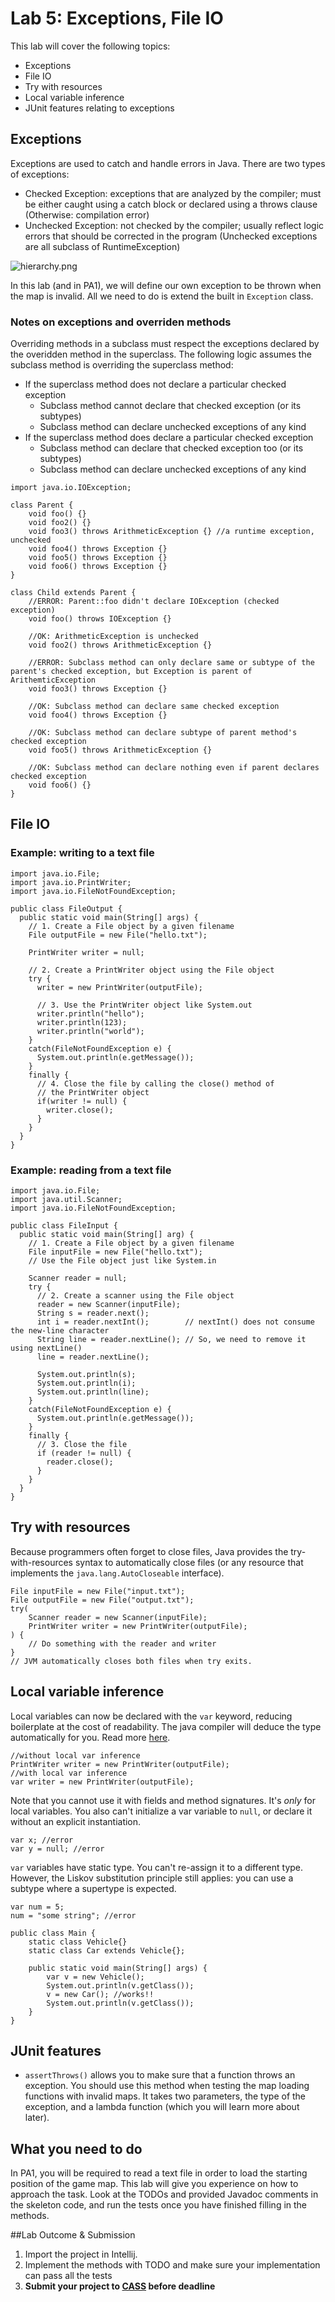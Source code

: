 # Lab 5: Exceptions, File IO
This lab will cover the following topics:

* Exceptions
* File IO
* Try with resources
* Local variable inference
* JUnit features relating to exceptions

## Exceptions
Exceptions are used to catch and handle errors in Java. There are two types of exceptions:

* Checked Exception: exceptions that are analyzed by the compiler; must be either caught using a catch block or declared using a throws clause (Otherwise: compilation error)
* Unchecked Exception: not checked by the compiler; usually reflect logic errors that should be corrected in the program (Unchecked exceptions are all subclass of RuntimeException) 

![hierarchy.png](hierarchy.png)

In this lab (and in PA1), we will define our own exception to be thrown when the map is invalid. All we need to do is extend the built in `Exception` class.

### Notes on exceptions and overriden methods
Overriding methods in a subclass must respect the exceptions declared by the overidden method in the superclass. The following logic assumes the subclass method is overriding the superclass method:

* If the superclass method does not declare a particular checked exception
    * Subclass method cannot declare that checked exception (or its subtypes)
    * Subclass method can declare unchecked exceptions of any kind
* If the superclass method does declare a particular checked exception
    * Subclass method can declare that checked exception too (or its subtypes)
    * Subclass method can declare unchecked exceptions of any kind
    
```
import java.io.IOException;

class Parent {
    void foo() {}
    void foo2() {}
    void foo3() throws ArithmeticException {} //a runtime exception, unchecked
    void foo4() throws Exception {}
    void foo5() throws Exception {}
    void foo6() throws Exception {}
}

class Child extends Parent {
    //ERROR: Parent::foo didn't declare IOException (checked exception)
    void foo() throws IOException {}

    //OK: ArithmeticException is unchecked
    void foo2() throws ArithmeticException {}

    //ERROR: Subclass method can only declare same or subtype of the parent's checked exception, but Exception is parent of ArithemticException
    void foo3() throws Exception {}

    //OK: Subclass method can declare same checked exception
    void foo4() throws Exception {}

    //OK: Subclass method can declare subtype of parent method's checked exception
    void foo5() throws ArithmeticException {}

    //OK: Subclass method can declare nothing even if parent declares checked exception
    void foo6() {}
} 
```

## File IO
### Example: writing to a text file
```
import java.io.File;
import java.io.PrintWriter;
import java.io.FileNotFoundException;

public class FileOutput {
  public static void main(String[] args) {
    // 1. Create a File object by a given filename
    File outputFile = new File("hello.txt");

    PrintWriter writer = null;
    
    // 2. Create a PrintWriter object using the File object
    try {
      writer = new PrintWriter(outputFile);

      // 3. Use the PrintWriter object like System.out
      writer.println("hello");
      writer.println(123);
      writer.println("world");
    }
    catch(FileNotFoundException e) {
      System.out.println(e.getMessage());
    }
    finally {
      // 4. Close the file by calling the close() method of 
      // the PrintWriter object
      if(writer != null) {
        writer.close();
      }
    }
  }
}
```

### Example: reading from a text file
```
import java.io.File;
import java.util.Scanner;
import java.io.FileNotFoundException;

public class FileInput {
  public static void main(String[] arg) {
    // 1. Create a File object by a given filename
    File inputFile = new File("hello.txt");
    // Use the File object just like System.in

    Scanner reader = null;
    try {
      // 2. Create a scanner using the File object
      reader = new Scanner(inputFile);
      String s = reader.next();
      int i = reader.nextInt();        // nextInt() does not consume the new-line character
      String line = reader.nextLine(); // So, we need to remove it using nextLine()
      line = reader.nextLine();
      
      System.out.println(s);
      System.out.println(i);
      System.out.println(line);            
    }
    catch(FileNotFoundException e) {
      System.out.println(e.getMessage());
    }
    finally {
      // 3. Close the file
      if (reader != null) {
        reader.close();
      }
    }
  }
}
```

## Try with resources
Because programmers often forget to close files, Java provides the try-with-resources syntax to automatically close files (or any resource that implements the `java.lang.AutoCloseable` interface).

```
File inputFile = new File("input.txt");
File outputFile = new File("output.txt");
try(
    Scanner reader = new Scanner(inputFile);
    PrintWriter writer = new PrintWriter(outputFile);
) {
    // Do something with the reader and writer
}
// JVM automatically closes both files when try exits.
```

## Local variable inference
Local variables can now be declared with the `var` keyword, reducing boilerplate at the cost of readability. The java compiler will deduce the type automatically for you. Read more [here](https://developer.oracle.com/java/jdk-10-local-variable-type-inference).
```
//without local var inference
PrintWriter writer = new PrintWriter(outputFile);
//with local var inference
var writer = new PrintWriter(outputFile);
```
Note that you cannot use it with fields and method signatures. It's *only* for local variables. You also can't initialize a var variable to `null`, or declare it without an explicit instantiation.
```
var x; //error
var y = null; //error
```

`var` variables have static type. You can't re-assign it to a different type. However, the Liskov substitution principle still applies: you can use a subtype where a supertype is expected.
```
var num = 5;
num = "some string"; //error
```

```
public class Main {
    static class Vehicle{}
    static class Car extends Vehicle{};

    public static void main(String[] args) {
        var v = new Vehicle();
        System.out.println(v.getClass());
        v = new Car(); //works!!
        System.out.println(v.getClass());
    }
}
```

## JUnit features
* `assertThrows()` allows you to make sure that a function throws an exception. You should use this method when testing the map loading functions with invalid maps. It takes two parameters, the type of the exception, and a lambda function (which you will learn more about later).

## What you need to do
In PA1, you will be required to read a text file in order to load the starting position of the game map. This lab will give you experience on how to approach the task. Look at the TODOs and provided Javadoc comments in the skeleton code, and run the tests once you have finished filling in the methods.

##Lab Outcome & Submission
1. Import the project in Intellij.
2. Implement the methods with TODO and make sure your implementation can pass all the tests
3. **Submit your project to [CASS](https://course.cse.ust.hk/cass/) before deadline**

